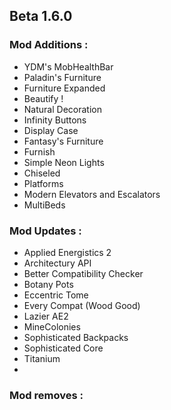 ## Beta 1.6.0

### Mod Additions :
- YDM's MobHealthBar
- Paladin's Furniture
- Furniture Expanded
- Beautify !
- Natural Decoration
- Infinity Buttons
- Display Case
- Fantasy's Furniture
- Furnish
- Simple Neon Lights
- Chiseled
- Platforms
- Modern Elevators and Escalators
- MultiBeds

### Mod Updates :
- Applied Energistics 2
- Architectury API
- Better Compatibility Checker
- Botany Pots
- Eccentric Tome
- Every Compat (Wood Good)
- Lazier AE2
- MineColonies
- Sophisticated Backpacks
- Sophisticated Core
- Titanium
- 

### Mod removes :
